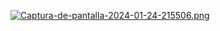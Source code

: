 [![Captura-de-pantalla-2024-01-24-215506.png](https://i.postimg.cc/K8CYnXfT/Captura-de-pantalla-2024-01-24-215506.png)](https://postimg.cc/fVjZNr6W)
